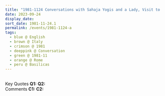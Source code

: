 ```yaml
---
title: "1981-1124 Conversations with Sahaja Yogis and a Lady, Visit to Basilicas, Rome, Italy (date not sure)"
date: 2023-09-24
display_date: 
sort_date: 1981-11-24.1
permalink: /events/1981-1124-a
tags:
  - blue @ English
  - brown @ Italy
  - crimson @ 1981
  - deeppink @ Conversation
  - green @ 1981-11
  - orange @ Rome
  - peru @ Basilicas
---
```


<br>

<wave-list>
  <list-title color="DarkSeaGreen" width="55">Key Quotes</list-title>
  <list-item color="BlanchedAlmond" width="280"><b>Q1:</b> <i></i></list-item>
  <list-item color="Lavender" width="280"><b>Q2:</b> <i></i></list-item>
</wave-list>

<br>

<wave-list>
  <list-title color="DarkSeaGreen" width="55">Comments</list-title>
  <list-item color="BlanchedAlmond" width="280"><b>C1:</b> <i></i></list-item>
  <list-item color="Lavender" width="280"><b>C2:</b> <i></i></list-item>
</wave-list>